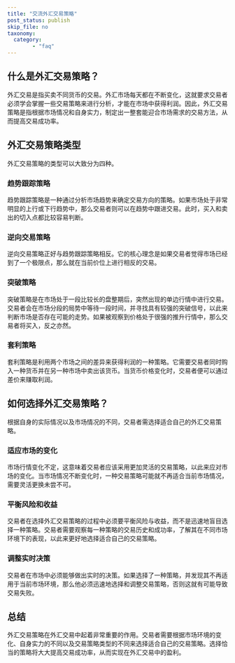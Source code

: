 ```yaml
---
title: "交流外汇交易策略"
post_status: publish
skip_file: no
taxonomy:
  category:
        - "faq"
---
```


## 什么是外汇交易策略？

外汇交易是指买卖不同货币的交易。外汇市场每天都在不断变化，这就要求交易者必须学会掌握一些交易策略来进行分析，才能在市场中获得利润。因此，外汇交易策略是指根据市场情况和自身实力，制定出一整套能迎合市场需求的交易方法，从而提高交易成功率。

## 外汇交易策略类型

外汇交易策略的类型可以大致分为四种。

### 趋势跟踪策略

趋势跟踪策略是一种通过分析市场趋势来确定交易方向的策略。如果市场处于非常明显的上行或下行趋势中，那么交易者则可以在趋势中跟进交易。此时，买入和卖出的切入点都比较容易判断。

### 逆向交易策略

逆向交易策略正好与趋势跟踪策略相反。它的核心理念是如果交易者觉得市场已经到了一个极限点，那么就在当前价位上进行相反的交易。

### 突破策略

突破策略是在市场处于一段比较长的盘整期后，突然出现的单边行情中进行交易。交易者会在市场分段的局势中等待一段时间，并寻找具有较强的突破信号，以此来判断市场是否存在可能的走势。如果被观察到价格处于很强的推升行情中，那么交易者将买入，反之亦然。

### 套利策略

套利策略是利用两个市场之间的差异来获得利润的一种策略。它需要交易者同时购入一种货币并在另一种市场中卖出该货币。当货币价格变化时，交易者便可以通过差价来赚取利润。

## 如何选择外汇交易策略？

根据自身的实际情况以及市场情况的不同，交易者需选择适合自己的外汇交易策略。

### 适应市场的变化

市场行情变化不定，这意味着交易者应该采用更加灵活的交易策略，以此来应对市场的变化。当市场情况不断变化时，一种交易策略可能就不再适合当前市场情况，需要灵活更换未尝不可。

### 平衡风险和收益

交易者在选择外汇交易策略的过程中必须要平衡风险与收益，而不是迅速地盲目选择一种策略。交易者需要观察每一种策略的交易历史和成功率，了解其在不同市场环境下的表现，以此来更好地选择适合自己的交易策略。

### 调整实时决策

交易者在市场中必须能够做出实时的决策。如果选择了一种策略，并发现其不再适用于当前市场环境，那么他必须迅速地选择和调整交易策略，否则这就有可能导致交易失败。

## 总结

外汇交易策略在外汇交易中起着非常重要的作用。交易者需要根据市场环境的变化、自身实力的不同以及交易策略类型的不同来选择适合自己的交易策略。选择恰当的策略将大大提高交易成功率，从而实现在外汇交易中的盈利。
